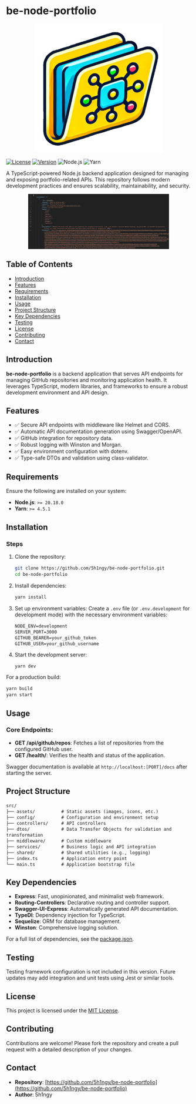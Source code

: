 # **be-node-portfolio**

<p align="center">
  <img src="./assets/logo.png" alt="logo" 
  style="height: 350px; object-fit: contain;">
</p>

[![License](https://img.shields.io/badge/license-MIT-blue.svg)](./LICENSE)
[![Version](https://img.shields.io/badge/version-1.0.0-blue)](#)
![Node.js](https://img.shields.io/badge/node-%3E%3D20.18.0-green)
![Yarn](https://img.shields.io/badge/yarn-%3E%3D4.5.1-green)

A TypeScript-powered Node.js backend application designed for managing and exposing portfolio-related APIs. This repository follows modern development practices and ensures scalability, maintainability, and security.

<p align="center">
   <div style="display: flex; justify-content: center; align-items: center; gap: 10px;">
      <img src="./assets/preview.png" alt="Preview Desktop Light" style="height: 150px; object-fit: contain;">
   </div>
</p>

## **Table of Contents**

- [Introduction](#introduction)
- [Features](#features)
- [Requirements](#requirements)
- [Installation](#installation)
- [Usage](#usage)
- [Project Structure](#project-structure)
- [Key Dependencies](#key-dependencies)
- [Testing](#testing)
- [License](#license)
- [Contributing](#contributing)
- [Contact](#contact)

## **Introduction**

**be-node-portfolio** is a backend application that serves API endpoints for managing GitHub repositories and monitoring application health. It leverages TypeScript, modern libraries, and frameworks to ensure a robust development environment and API design.

## **Features**

- ✅ Secure API endpoints with middleware like Helmet and CORS.
- ✅ Automatic API documentation generation using Swagger/OpenAPI.
- ✅ GitHub integration for repository data.
- ✅ Robust logging with Winston and Morgan.
- ✅ Easy environment configuration with dotenv.
- ✅ Type-safe DTOs and validation using class-validator.

## **Requirements**

Ensure the following are installed on your system:

- **Node.js**: `>= 20.18.0`
- **Yarn**: `>= 4.5.1`

## **Installation**

### Steps

1. Clone the repository:
   ```bash
   git clone https://github.com/5h1ngy/be-node-portfolio.git
   cd be-node-portfolio
   ```

2. Install dependencies:
   ```bash
   yarn install
   ```

3. Set up environment variables:
   Create a `.env` file (or `.env.development` for development mode) with the necessary environment variables:
   ```env
   NODE_ENV=development
   SERVER_PORT=3000
   GITHUB_BEARER=your_github_token
   GITHUB_USER=your_github_username
   ```

4. Start the development server:
   ```bash
   yarn dev
   ```

For a production build:
```bash
yarn build
yarn start
```

## **Usage**

### Core Endpoints:

- **GET /api/github/repos**: Fetches a list of repositories from the configured GitHub user.
- **GET /health/**: Verifies the health and status of the application.

Swagger documentation is available at `http://localhost:[PORT]/docs` after starting the server.

## **Project Structure**

```plaintext
src/
├── assets/          # Static assets (images, icons, etc.)
├── config/          # Configuration and environment setup
├── controllers/     # API controllers
├── dtos/            # Data Transfer Objects for validation and transformation
├── middleware/      # Custom middleware
├── services/        # Business logic and API integration
├── shared/          # Shared utilities (e.g., logging)
├── index.ts         # Application entry point
└── main.ts          # Application bootstrap file
```

## **Key Dependencies**

- **Express**: Fast, unopinionated, and minimalist web framework.
- **Routing-Controllers**: Declarative routing and controller support.
- **Swagger-UI-Express**: Automatically generated API documentation.
- **TypeDI**: Dependency injection for TypeScript.
- **Sequelize**: ORM for database management.
- **Winston**: Comprehensive logging solution.

For a full list of dependencies, see the [package.json](./package.json).

## **Testing**

Testing framework configuration is not included in this version. Future updates may add integration and unit tests using Jest or similar tools.

## **License**

This project is licensed under the [MIT License](./LICENSE).

## **Contributing**

Contributions are welcome! Please fork the repository and create a pull request with a detailed description of your changes.

## **Contact**

- **Repository**: [https://github.com/5h1ngy/be-node-portfolio](https://github.com/5h1ngy/be-node-portfolio)  
- **Author**: 5h1ngy

